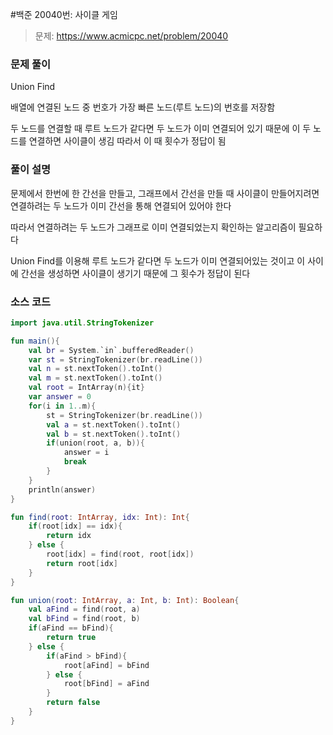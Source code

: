 #백준 20040번: 사이클 게임

> 문제: https://www.acmicpc.net/problem/20040

### 문제 풀이

Union Find

배열에 연결된 노드 중 번호가 가장 빠른 노드(루트 노드)의 번호를 저장함

두 노드를 연결할 때 루트 노드가 같다면 두 노드가 이미 연결되어 있기 때문에 이 두 노드를 연결하면 사이클이 생김 따라서 이 때 횟수가 정답이 됨

### 풀이 설명

문제에서 한번에 한 간선을 만들고, 그래프에서 간선을 만들 때 사이클이 만들어지려면 연결하려는 두 노드가 이미 간선을 통해 연결되어 있어야 한다

따라서 연결하려는 두 노드가 그래프로 이미 연결되었는지 확인하는 알고리즘이 필요하다

Union Find를 이용해 루트 노드가 같다면 두 노드가 이미 연결되어있는 것이고 이 사이에 간선을 생성하면 사이클이 생기기 때문에 그 횟수가 정답이 된다

### 소스 코드
```kotlin
import java.util.StringTokenizer

fun main(){
    val br = System.`in`.bufferedReader()
    var st = StringTokenizer(br.readLine())
    val n = st.nextToken().toInt()
    val m = st.nextToken().toInt()
    val root = IntArray(n){it}
    var answer = 0
    for(i in 1..m){
        st = StringTokenizer(br.readLine())
        val a = st.nextToken().toInt()
        val b = st.nextToken().toInt()
        if(union(root, a, b)){
            answer = i
            break
        }
    }
    println(answer)
}

fun find(root: IntArray, idx: Int): Int{
    if(root[idx] == idx){
        return idx
    } else {
        root[idx] = find(root, root[idx])
        return root[idx]
    }
}

fun union(root: IntArray, a: Int, b: Int): Boolean{
    val aFind = find(root, a)
    val bFind = find(root, b)
    if(aFind == bFind){
        return true
    } else {
        if(aFind > bFind){
            root[aFind] = bFind
        } else {
            root[bFind] = aFind
        }
        return false
    }
}
```